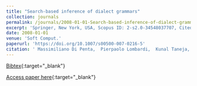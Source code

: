 ```yaml
---
title: "Search-based inference of dialect grammars"
collection: journals
permalink: /journals/2008-01-01-Search-based-inference-of-dialect-grammars
excerpt: 'Springer, New York, USA, Scopus ID: 2-s2.0-34548037707, Cited by: 6'
date: 2008-01-01
venue: 'Soft Comput.'
paperurl: 'https://doi.org/10.1007/s00500-007-0216-5'
citation: ' Massimiliano Di Penta,  Pierpaolo Lombardi,  Kunal Taneja,  Luigi Troiano, &quot;Search-based inference of dialect grammars.&quot; Soft Comput., 2008.'
---
```

[Bibtex](https://dblp.org/rec/bib/journals/soco/PentaLTT08){:target="_blank"}

[Access paper here](https://doi.org/10.1007/s00500-007-0216-5){:target="_blank"}

